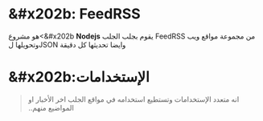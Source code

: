# &#x202b: FeedRSS
هو مشروع<&#x202b **Nodejs** يقوم بجلب الجلب FeedRSS من مجموعة مواقع ويب
وتحويلها لJSON وايضا تحديثها كل دقيقة


# &#x202b:الإستخدامات
> &#x202b; انه متعدد الإستخدامات وتستطيع استخدامه في مواقع الجلب اخر الأخبار او المواضيع منهم.. 
